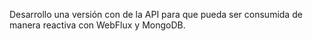 Desarrollo una versión con de la API para que pueda ser consumida de manera reactiva con WebFlux y MongoDB.